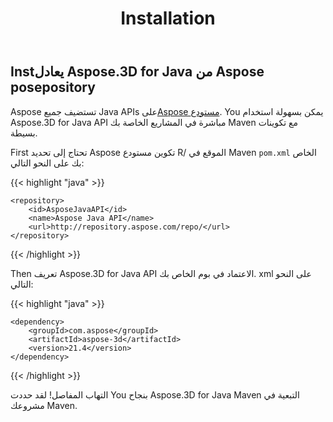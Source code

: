 ﻿---
title: Installation
type: docs
weight: 50
url: /ar/java/installation/
description: Aspose تستضيف جميع Java APIs على Aspose مستودع R. You يمكن بسهولة استخدام Aspose.3D for Java API مباشرة في المشاريع الخاصة بك Maven مع تكوينات بسيطة.
---
## **Instيعادل Aspose.3D for Java من Aspose posepository**
Aspose تستضيف جميع Java APIs على[Aspose مستودع](https://repository.aspose.com/webapp/#/artifacts/browse/tree/General/repo/com/aspose/aspose-3d). You يمكن بسهولة استخدام Aspose.3D for Java API مباشرة في المشاريع الخاصة بك Maven مع تكوينات بسيطة.

First تحتاج إلى تحديد Aspose تكوين مستودع R/ الموقع في Maven `pom.xml` الخاص بك على النحو التالي:

{{< highlight "java" >}}

 <repositories>

    <repository>
        <id>AsposeJavaAPI</id>
        <name>Aspose Java API</name>
        <url>http://repository.aspose.com/repo/</url>
    </repository>

</repositories>

{{< /highlight >}}

Then تعريف Aspose.3D for Java API الاعتماد في بوم الخاص بك. xml على النحو التالي:

{{< highlight "java" >}}

 <dependencies>

    <dependency>
        <groupId>com.aspose</groupId>
        <artifactId>aspose-3d</artifactId>
        <version>21.4</version>
    </dependency>

</dependencies>

{{< /highlight >}}

التهاب المفاصل! لقد حددت You بنجاح Aspose.3D for Java Maven التبعية في مشروعك Maven.
